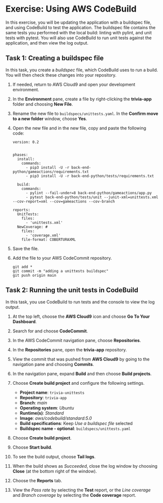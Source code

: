 <h1 id="exercise-using-aws-codebuild">Exercise: Using AWS CodeBuild</h1>
<p>In this exercise, you will be updating the application with a buildspec file, and using CodeBuild to test the application. The buildspec file contains the same tests you performed with the local build: linting with pylint, and unit tests with pytest. You will also use CodeBuild to run unit tests against the application, and then view the log output.</p>
<h2 id="task-1-creating-a-buildspec-file">Task 1: Creating a buildspec file</h2>
<p>In this task, you create a <em>buildspec</em> file, which CodeBuild uses to run a build. You will then check these changes into your repository.</p>
<ol type="1">
<li><p>If needed, return to AWS Cloud9 and open your development environment.</p></li>
<li><p>In the <strong>Environment</strong> pane, create a file by right-clicking the <strong>trivia-app</strong> folder and choosing <strong>New File</strong>.</p></li>
<li><p>Rename the new file to <code>buildspecs/unittests.yaml</code>. In the <strong>Confirm move to a new folder</strong> window, choose <strong>Yes</strong>.</p></li>
<li><p>Open the new file and in the new file, copy and paste the following code:</p>
<div class="sourceCode" id="cb1"><pre class="sourceCode yaml"><code class="sourceCode yaml"><span id="cb1-1"><a href="#cb1-1" aria-hidden="true" tabindex="-1"></a><span class="fu">version</span><span class="kw">:</span><span class="at"> </span><span class="fl">0.2</span></span>
<span id="cb1-2"><a href="#cb1-2" aria-hidden="true" tabindex="-1"></a></span>
<span id="cb1-3"><a href="#cb1-3" aria-hidden="true" tabindex="-1"></a></span>
<span id="cb1-4"><a href="#cb1-4" aria-hidden="true" tabindex="-1"></a><span class="fu">phases</span><span class="kw">:</span></span>
<span id="cb1-5"><a href="#cb1-5" aria-hidden="true" tabindex="-1"></a><span class="at">  </span><span class="fu">install</span><span class="kw">:</span></span>
<span id="cb1-6"><a href="#cb1-6" aria-hidden="true" tabindex="-1"></a><span class="at">    </span><span class="fu">commands</span><span class="kw">:</span></span>
<span id="cb1-7"><a href="#cb1-7" aria-hidden="true" tabindex="-1"></a><span class="at">      </span><span class="kw">-</span><span class="at"> pip3 install -U -r back-end-python/gameactions/requirements.txt</span></span>
<span id="cb1-8"><a href="#cb1-8" aria-hidden="true" tabindex="-1"></a><span class="at">      </span><span class="kw">-</span><span class="at"> pip3 install -U -r back-end-python/tests/requirements.txt</span></span>
<span id="cb1-9"><a href="#cb1-9" aria-hidden="true" tabindex="-1"></a></span>
<span id="cb1-10"><a href="#cb1-10" aria-hidden="true" tabindex="-1"></a><span class="at">  </span><span class="fu">build</span><span class="kw">:</span></span>
<span id="cb1-11"><a href="#cb1-11" aria-hidden="true" tabindex="-1"></a><span class="at">    </span><span class="fu">commands</span><span class="kw">:</span></span>
<span id="cb1-12"><a href="#cb1-12" aria-hidden="true" tabindex="-1"></a><span class="at">      </span><span class="kw">-</span><span class="at"> pylint --fail-under=8 back-end-python/gameactions/app.py</span></span>
<span id="cb1-13"><a href="#cb1-13" aria-hidden="true" tabindex="-1"></a><span class="at">      </span><span class="kw">-</span><span class="at"> pytest back-end-python/tests/unit --junit-xml=unittests.xml --cov-report=xml --cov=gameactions --cov-branch</span></span>
<span id="cb1-14"><a href="#cb1-14" aria-hidden="true" tabindex="-1"></a></span>
<span id="cb1-15"><a href="#cb1-15" aria-hidden="true" tabindex="-1"></a><span class="fu">reports</span><span class="kw">:</span></span>
<span id="cb1-16"><a href="#cb1-16" aria-hidden="true" tabindex="-1"></a><span class="at">  </span><span class="fu">UnitTests</span><span class="kw">:</span></span>
<span id="cb1-17"><a href="#cb1-17" aria-hidden="true" tabindex="-1"></a><span class="at">    </span><span class="fu">files</span><span class="kw">:</span></span>
<span id="cb1-18"><a href="#cb1-18" aria-hidden="true" tabindex="-1"></a><span class="at">      </span><span class="kw">-</span><span class="at"> </span><span class="st">&#39;unittests.xml&#39;</span></span>
<span id="cb1-19"><a href="#cb1-19" aria-hidden="true" tabindex="-1"></a><span class="at">  </span><span class="fu">NewCoverage</span><span class="kw">:</span><span class="co"> #</span></span>
<span id="cb1-20"><a href="#cb1-20" aria-hidden="true" tabindex="-1"></a><span class="at">    </span><span class="fu">files</span><span class="kw">:</span></span>
<span id="cb1-21"><a href="#cb1-21" aria-hidden="true" tabindex="-1"></a><span class="at">      </span><span class="kw">-</span><span class="at"> </span><span class="st">&#39;coverage.xml&#39;</span></span>
<span id="cb1-22"><a href="#cb1-22" aria-hidden="true" tabindex="-1"></a><span class="at">    </span><span class="fu">file-format</span><span class="kw">:</span><span class="at"> COBERTURAXML</span></span></code></pre></div></li>
<li><p>Save the file.</p></li>
<li><p>Add the file to your AWS CodeCommit repository.</p>
<div class="sourceCode" id="cb2"><pre class="sourceCode bash"><code class="sourceCode bash"><span id="cb2-1"><a href="#cb2-1" aria-hidden="true" tabindex="-1"></a><span class="fu">git</span> add <span class="pp">*</span></span>
<span id="cb2-2"><a href="#cb2-2" aria-hidden="true" tabindex="-1"></a><span class="fu">git</span> commit <span class="at">-m</span> <span class="st">&quot;adding a unittests buildspec&quot;</span></span>
<span id="cb2-3"><a href="#cb2-3" aria-hidden="true" tabindex="-1"></a><span class="fu">git</span> push origin main</span></code></pre></div></li>
</ol>
<h2 id="task-2-running-the-unit-tests-in-codebuild">Task 2: Running the unit tests in CodeBuild</h2>
<p>In this task, you use CodeBuild to run tests and the console to view the log output.</p>
<ol type="1">
<li><p>At the top left, choose the <strong>AWS Cloud9</strong> icon and choose <strong>Go To Your Dashboard</strong>.</p></li>
<li><p>Search for and choose <strong>CodeCommit</strong>.</p></li>
<li><p>In the AWS CodeCommit navigation pane, choose <strong>Repositories</strong>.</p></li>
<li><p>In the <strong>Repositories</strong> pane, open the <strong>trivia-app</strong> repository.</p></li>
<li><p>View the commit that was pushed from <strong>AWS Cloud9</strong> by going to the navigation pane and choosing <strong>Commits</strong>.</p></li>
<li><p>In the navigation pane, expand <strong>Build</strong> and then choose <strong>Build projects</strong>.</p></li>
<li><p>Choose <strong>Create build project</strong> and configure the following settings.</p>
<ul>
<li><strong>Project name</strong>: <code>trivia-unittests</code></li>
<li><strong>Repository</strong>: <code>trivia-app</code></li>
<li><strong>Branch</strong>: <em>main</em></li>
<li><strong>Operating system</strong>: <em>Ubuntu</em></li>
<li><strong>Runtime(s)</strong>: <em>Standard</em></li>
<li><strong>Image</strong>: <em>aws/codebuild/standard:5.0</em></li>
<li><strong>Build specifications</strong>: Keep <em>Use a buildspec file</em> selected</li>
<li><strong>Buildspec name - optional</strong>: <code>buildspecs/unittests.yaml</code></li>
</ul></li>
<li><p>Choose <strong>Create build project</strong>.</p></li>
<li><p>Choose <strong>Start build</strong>.</p></li>
<li><p>To see the build output, choose <strong>Tail logs</strong>.</p></li>
<li><p>When the build shows as <em>Succeeded</em>, close the log window by choosing <strong>Close</strong> (at the bottom right of the window).</p></li>
<li><p>Choose the <strong>Reports</strong> tab.</p></li>
<li><p>View the <em>Pass rate</em> by selecting the <strong>Test</strong> report, or the <em>Line coverage</em> and <em>Branch coverage</em> by selecting the <strong>Code coverage</strong> report.</p></li>
</ol>
